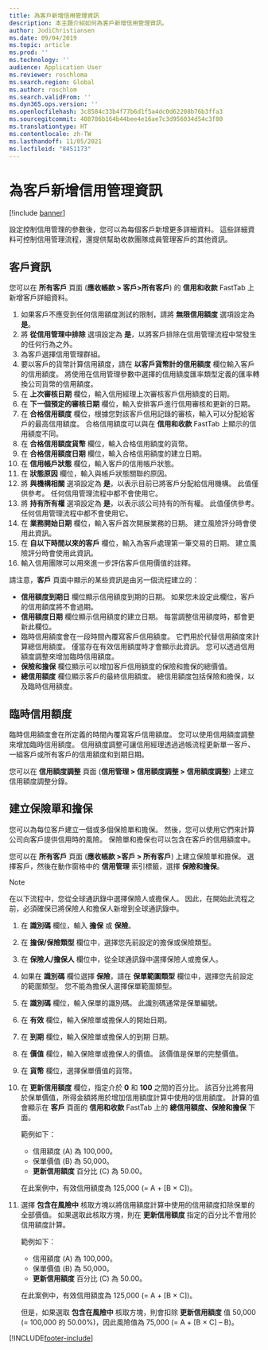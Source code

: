 ```yaml
---
title: 為客戶新增信用管理資訊
description: 本主題介紹如何為客戶新增信用管理資訊。
author: JodiChristiansen
ms.date: 09/04/2019
ms.topic: article
ms.prod: ''
ms.technology: ''
audience: Application User
ms.reviewer: roschloma
ms.search.region: Global
ms.author: roschlom
ms.search.validFrom: ''
ms.dyn365.ops.version: ''
ms.openlocfilehash: 3c8584c33b4f77b6d1f5a4dc0d62208b76b3ffa3
ms.sourcegitcommit: 408786b164b44bee4e16ae7c3d956034d54c3f80
ms.translationtype: HT
ms.contentlocale: zh-TW
ms.lasthandoff: 11/05/2021
ms.locfileid: "8451173"
---
```

# <a name="add-credit-management-information-for-customers"></a>為客戶新增信用管理資訊

[!include [banner](../includes/banner.md)]

設定控制信用管理的參數後，您可以為每個客戶新增更多詳細資料。 這些詳細資料可控制信用管理流程，還提供幫助收款團隊成員管理客戶的其他資訊。

## <a name="customer-information"></a>客戶資訊

您可以在 **所有客戶** 頁面 (**應收帳款 \> 客戶\>所有客戶**) 的 **信用和收款** FastTab 上新增客戶詳細資料。

1. 如果客戶不應受到任何信用額度測試的限制，請將 **無限信用額度** 選項設定為 **是**。
2. 將 **從信用管理中排除** 選項設定為 **是**，以將客戶排除在信用管理流程中常發生的任何行為之外。
3. 為客戶選擇信用管理群組。
4. 要以客戶的貨幣計算信用額度，請在 **以客戶貨幣計的信用額度** 欄位輸入客戶的信用額度。 將使用在信用管理參數中選擇的信用額度匯率類型定義的匯率轉換公司貨幣的信用額度。
5. 在 **上次審核日期** 欄位，輸入信用經理上次審核客戶信用額度的日期。
6. 在 **下一個預定的審核日期** 欄位，輸入安排客戶進行信用審核和更新的日期。
7. 在 **合格信用額度** 欄位，根據您對該客戶信用記錄的審核，輸入可以分配給客戶的最高信用額度。 合格信用額度可以與在 **信用和收款** FastTab 上顯示的信用額度不同。
8. 在 **合格信用額度貨幣** 欄位，輸入合格信用額度的貨幣。
9. 在 **合格信用額度日期** 欄位，輸入合格信用額度的建立日期。
10. 在 **信用帳戶狀態** 欄位，輸入客戶的信用帳戶狀態。
11. 在 **狀態原因** 欄位，輸入與帳戶狀態關聯的原因。
12. 將 **與機構相關** 選項設定為 **是**，以表示目前已將客戶分配給信用機構。 此值僅供參考。 任何信用管理流程中都不會使用它。
13. 將 **持有所有權** 選項設定為 **是**，以表示該公司持有的所有權。 此值僅供參考。 任何信用管理流程中都不會使用它。
14. 在 **業務開始日期** 欄位，輸入客戶首次開展業務的日期。 建立風險評分時會使用此資訊。
15. 在 **自以下時間以來的客戶** 欄位，輸入為客戶處理第一筆交易的日期。 建立風險評分時會使用此資訊。
16. 輸入信用團隊可以用來進一步評估客戶信用價值的註釋。

請注意，**客戶** 頁面中顯示的某些資訊是由另一個流程建立的：

- **信用額度到期日** 欄位顯示信用額度到期的日期。 如果您未設定此欄位，客戶的信用額度將不會過期。
- **信用額度日期** 欄位顯示信用額度的建立日期。 每當調整信用額度時，都會更新此欄位。
- 臨時信用額度會在一段時間內覆寫客戶信用額度。 它們用於代替信用額度來計算總信用額度。 僅當存在有效信用額度時才會顯示此資訊。 您可以透過信用額度調整來增加臨時信用額度。
- **保險和擔保** 欄位顯示可以增加客戶信用額度的保險和擔保的總價值。
- **總信用額度** 欄位顯示客戶的最終信用額度。 總信用額度包括保險和擔保，以及臨時信用額度。

## <a name="temporary-credit-limits"></a>臨時信用額度

臨時信用額度會在所定義的時間內覆寫客戶信用額度。 您可以使用信用額度調整來增加臨時信用額度。 信用額度調整可讓信用經理透過過帳流程更新單一客戶、一組客戶或所有客戶的信用額度和到期日期。

您可以在 **信用額度調整** 頁面 (**信用管理 \> 信用額度調整 \> 信用額度調整**) 上建立信用額度調整分錄。

## <a name="create-insurance-policies-and-guarantees"></a>建立保險單和擔保

您可以為每位客戶建立一個或多個保險單和擔保。 然後，您可以使用它們來計算公司向客戶提供信用時的風險。 保險單和擔保也可以包含在客戶的信用額度中。

您可以在 **所有客戶** 頁面 (**應收帳款 \>客戶 \> 所有客戶**) 上建立保險單和擔保。 選擇客戶，然後在動作窗格中的 **信用管理** 索引標籤，選擇 **保險和擔保**。

> [!NOTE]
> 在以下流程中，您從全球通訊錄中選擇保險人或擔保人。 因此，在開始此流程之前，必須確保已將保險人和擔保人新增到全球通訊錄中。

1. 在 **識別碼** 欄位，輸入 **擔保** 或 **保險**。
2. 在 **擔保/保險類型** 欄位中，選擇您先前設定的擔保或保險類型。
3. 在 **保險人/擔保人** 欄位中，從全球通訊錄中選擇保險人或擔保人。 
4. 如果在 **識別碼** 欄位選擇 **保險**，請在 **保單範圍類型** 欄位中，選擇您先前設定的範圍類型。 您不能為擔保人選擇保單範圍類型。
5. 在 **識別碼** 欄位，輸入保單的識別碼。 此識別碼通常是保單編號。
6. 在 **有效** 欄位，輸入保險單或擔保人的開始日期。
7. 在 **到期** 欄位，輸入保險單或擔保人的到期 日期。
8. 在 **價值** 欄位，輸入保險單或擔保人的價值。 該價值是保單的完整價值。
9. 在 **貨幣** 欄位，選擇保單價值的貨幣。 
10. 在 **更新信用額度** 欄位，指定介於 **0** 和 **100** 之間的百分比。 該百分比將套用於保單價值，所得金額將用於增加信用額度計算中使用的信用額度。 計算的值會顯示在 **客戶** 頁面的 **信用和收款** FastTab 上的 **總信用額度、保險和擔保** 下面。

    範例如下：

    - 信用額度 (A) 為 100,000。
    - 保單價值 (B) 為 50,000。
    - **更新信用額度** 百分比 (C) 為 50.00。
    
    在此案例中，有效信用額度為 125,000 (= A + \[B × C\])。

11. 選擇 **包含在風險中** 核取方塊以將信用額度計算中使用的信用額度扣除保單的全部價值。 如果選取此核取方塊，則在 **更新信用額度** 指定的百分比不會用於信用額度計算。

    範例如下：

    - 信用額度 (A) 為 100,000。
    - 保單價值 (B) 為 50,000。
    - **更新信用額度** 百分比 (C) 為 50.00。

    在此案例中，有效信用額度為 125,000 (= A + \[B × C\])。
    
    但是，如果選取 **包含在風險中** 核取方塊，則會扣除 **更新信用額度** 值 50,000 (= 100,000 的 50.00%)，因此風險值為 75,000 (= A + \[B × C\] – B)。


[!INCLUDE[footer-include](../../includes/footer-banner.md)]

